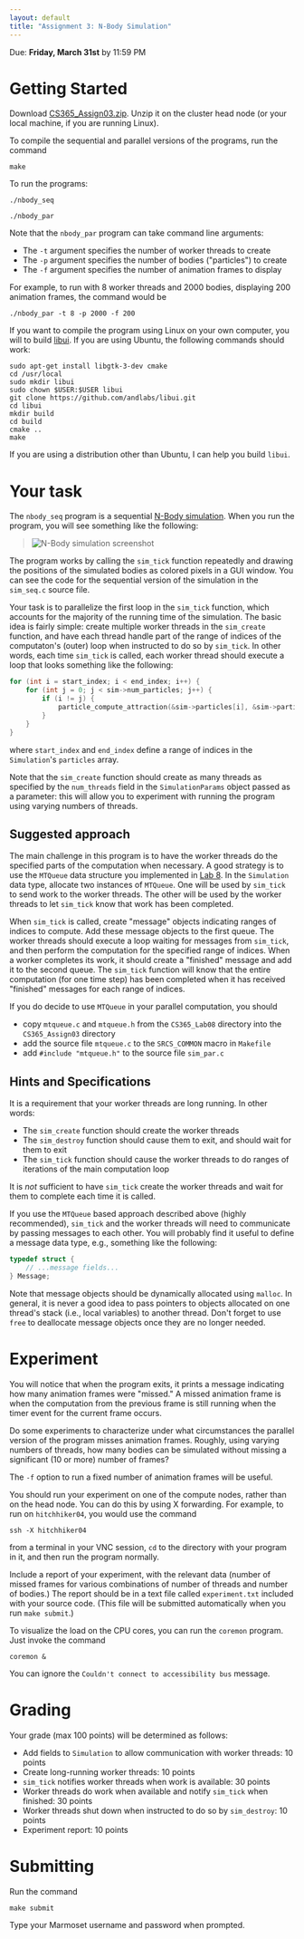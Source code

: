 ```yaml
---
layout: default
title: "Assignment 3: N-Body Simulation"
---
```


Due: **Friday, March 31st** by 11:59 PM

# Getting Started

Download [CS365\_Assign03.zip](CS365_Assign03.zip). Unzip it on the cluster head node (or your local machine, if you are running Linux).

To compile the sequential and parallel versions of the programs, run the command

    make

To run the programs:

    ./nbody_seq

    ./nbody_par

Note that the `nbody_par` program can take command line arguments:

* The `-t` argument specifies the number of worker threads to create
* The `-p` argument specifies the number of bodies ("particles") to create
* The `-f` argument specifies the number of animation frames to display

For example, to run with 8 worker threads and 2000 bodies, displaying 200 animation frames, the command would be

    ./nbody_par -t 8 -p 2000 -f 200

If you want to compile the program using Linux on your own computer, you will to build [libui](https://github.com/andlabs/libui).  If you are using Ubuntu, the following commands should work:

    sudo apt-get install libgtk-3-dev cmake
    cd /usr/local
    sudo mkdir libui
    sudo chown $USER:$USER libui
    git clone https://github.com/andlabs/libui.git
    cd libui
    mkdir build
    cd build
    cmake ..
    make

If you are using a distribution other than Ubuntu, I can help you build `libui`.

# Your task

The `nbody_seq` program is a sequential [N-Body simulation](https://en.wikipedia.org/wiki/N-body_simulation).  When you run the program, you will see something like the following:

> ![N-Body simulation screenshot](img/nbody.png)

The program works by calling the `sim_tick` function repeatedly and drawing the positions of the simulated bodies as colored pixels in a GUI window.  You can see the code for the sequential version of the simulation in the `sim_seq.c` source file.

Your task is to parallelize the first loop in the `sim_tick` function, which accounts for the majority of the running time of the simulation.  The basic idea is fairly simple: create multiple worker threads in the `sim_create` function, and have each thread handle part of the range of indices of the computaton's (outer) loop when instructed to do so by `sim_tick`.  In other words, each time `sim_tick` is called, each worker thread should execute a loop that looks something like the following:

```c
for (int i = start_index; i < end_index; i++) {
    for (int j = 0; j < sim->num_particles; j++) {
        if (i != j) {
            particle_compute_attraction(&sim->particles[i], &sim->particles[j]);
        }
    }
}
```

where `start_index` and `end_index` define a range of indices in the `Simulation`'s `particles` array.

Note that the `sim_create` function should create as many threads as specified by the `num_threads` field in the `SimulationParams` object passed as a parameter: this will allow you to experiment with running the program using varying numbers of threads.

## Suggested approach

The main challenge in this program is to have the worker threads do the specified parts of the computation when necessary.  A good strategy is to use the `MTQueue` data structure you implemented in [Lab 8](../labs/lab08.html).  In the `Simulation` data type, allocate two instances of `MTQueue`.  One will be used by `sim_tick` to send work to the worker threads.  The other will be used by the worker threads to let `sim_tick` know that work has been completed.

When `sim_tick` is called, create "message" objects indicating ranges of indices to compute.  Add these message objects to the first queue.  The worker threads should execute a loop waiting for messages from `sim_tick`, and then perform the computation for the specified range of indices.  When a worker completes its work, it should create a "finished" message and add it to the second queue.  The `sim_tick` function will know that the entire computation (for one time step) has been completed when it has received "finished" messages for each range of indices.

If you do decide to use `MTQueue` in your parallel computation, you should

* copy `mtqueue.c` and `mtqueue.h` from the `CS365_Lab08` directory into the `CS365_Assign03` directory
* add the source file `mtqueue.c` to the `SRCS_COMMON` macro in `Makefile`
* add `#include "mtqueue.h"` to the source file `sim_par.c`

## Hints and Specifications

It is a requirement that your worker threads are long running.  In other words:

* The `sim_create` function should create the worker threads
* The `sim_destroy` function should cause them to exit, and should wait for them to exit
* The `sim_tick` function should cause the worker threads to do ranges of iterations of the main computation loop

It is *not* sufficient to have `sim_tick` create the worker threads and wait for them to complete each time it is called.

If you use the `MTQueue` based approach described above (highly recommended), `sim_tick` and the worker threads will need to communicate by passing messages to each other.  You will probably find it useful to define a message data type, e.g., something like the following:

```c
typedef struct {
    // ...message fields...
} Message;
```

Note that message objects should be dynamically allocated using `malloc`.  In general, it is never a good idea to pass pointers to objects allocated on one thread's stack (i.e., local variables) to another thread.  Don't forget to use `free` to deallocate message objects once they are no longer needed.

# Experiment

You will notice that when the program exits, it prints a message indicating how many animation frames were "missed."  A missed animation frame is when the computation from the previous frame is still running when the timer event for the current frame occurs.

Do some experiments to characterize under what circumstances the parallel version of the program misses animation frames.  Roughly, using varying numbers of threads, how many bodies can be simulated without missing a significant (10 or more) number of frames?

The `-f` option to run a fixed number of animation frames will be useful.

You should run your experiment on one of the compute nodes, rather than on the head node.  You can do this by using X forwarding.  For example, to run on `hitchhiker04`, you would use the command

    ssh -X hitchhiker04

from a terminal in your VNC session, `cd` to the directory with your program in it, and then run the program normally.

Include a report of your experiment, with the relevant data (number of missed frames for various combinations of number of threads and number of bodies.)  The report should be in a text file called `experiment.txt` included with your source code.  (This file will be submitted automatically when you run `make submit`.)

To visualize the load on the CPU cores, you can run the `coremon` program.  Just invoke the command

    coremon &

You can ignore the `Couldn't connect to accessibility bus` message.

# Grading

Your grade (max 100 points) will be determined as follows:

* Add fields to `Simulation` to allow communication with worker threads: 10 points
* Create long-running worker threads: 10 points
* `sim_tick` notifies worker threads when work is available: 30 points
* Worker threads do work when available and notify `sim_tick` when finished: 30 points
* Worker threads shut down when instructed to do so by `sim_destroy`: 10 points
* Experiment report: 10 points

# Submitting

Run the command

    make submit

Type your Marmoset username and password when prompted.

<!-- vim:set wrap: -->
<!-- vim:set linebreak: -->
<!-- vim:set nolist: -->
